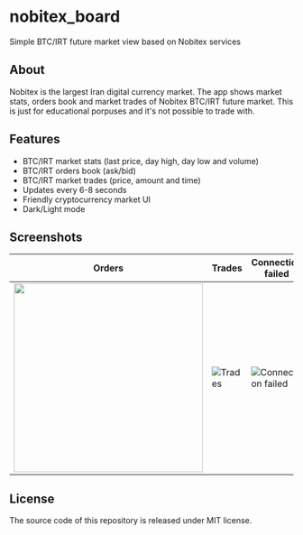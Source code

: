 # nobitex_board
Simple BTC/IRT future market view based on Nobitex services

## About
Nobitex is the largest Iran digital currency market. The app shows market stats, orders book and market trades of Nobitex BTC/IRT future market. This is just for educational porpuses and it's not possible to trade with.

## Features
* BTC/IRT market stats (last price, day high, day low and volume)
* BTC/IRT orders book (ask/bid)
* BTC/IRT market trades (price, amount and time)
* Updates every 6-8 seconds
* Friendly cryptocurrency market UI
* Dark/Light mode

## Screenshots
Orders | Trades | Connection failed | Back online | No network | Light mode
------------ | ------------- | ------------ | ------------- | ------------ | -------------
<img src="https://raw.githubusercontent.com/dastgerdi/nobitex_board/main/screenshots/screenshot_1_s.jpg" width="335"> | ![Trades](https://raw.githubusercontent.com/dastgerdi/nobitex_board/main/screenshots/screenshot_2_s.jpg) | ![Connection failed](https://raw.githubusercontent.com/dastgerdi/nobitex_board/main/screenshots/screenshot_3_s.jpg) | ![Back online](https://raw.githubusercontent.com/dastgerdi/nobitex_board/main/screenshots/screenshot_4_s.jpg) | ![No network](https://raw.githubusercontent.com/dastgerdi/nobitex_board/main/screenshots/screenshot_5_s.jpg) | ![Light mode](https://raw.githubusercontent.com/dastgerdi/nobitex_board/main/screenshots/screenshot_6_s.jpg)

## License
The source code of this repository is released under MIT license.
